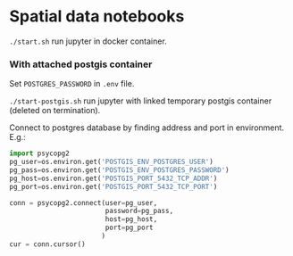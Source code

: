 # Spatial data notebooks

`./start.sh` run jupyter in docker container.

### With attached postgis container

Set `POSTGRES_PASSWORD` in `.env` file.

`./start-postgis.sh` run jupyter with linked temporary postgis container 
(deleted on termination).

Connect to postgres database by finding address and port in environment. E.g.:

```python
import psycopg2
pg_user=os.environ.get('POSTGIS_ENV_POSTGRES_USER')
pg_pass=os.environ.get('POSTGIS_ENV_POSTGRES_PASSWORD')
pg_host=os.environ.get('POSTGIS_PORT_5432_TCP_ADDR')
pg_port=os.environ.get('POSTGIS_PORT_5432_TCP_PORT')

conn = psycopg2.connect(user=pg_user, 
                        password=pg_pass,
                        host=pg_host,
                        port=pg_port
                       )
cur = conn.cursor()
```
